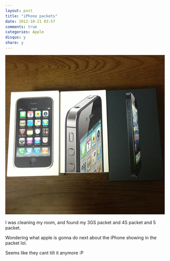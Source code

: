 ```yaml
---
layout: post
title: "iPhone packets"
date: 2012-10-21 03:57
comments: true
categories: Apple
disqus: y
share: y
---
```


![](/images/iphone-packets/iphone_cases.jpeg)

I was cleaning my room, and found my 3GS packet and 4S packet and 5 packet.

Wondering what apple is gonna do next about the iPhone showing in the packet lol.

Seems like they cant tilt it anymore :P
